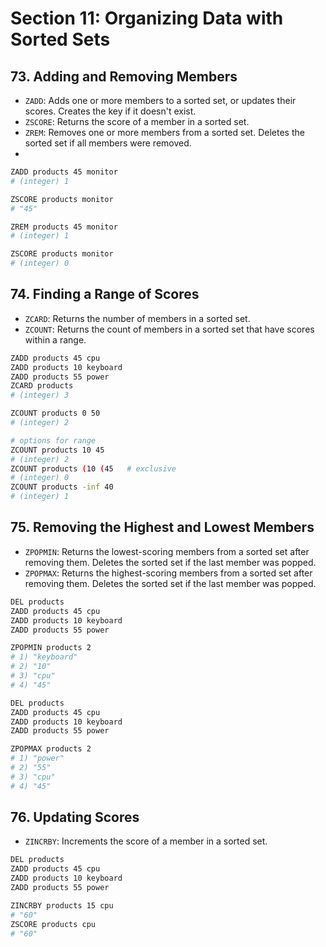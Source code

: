 # Section 11: Organizing Data with Sorted Sets

## 73. Adding and Removing Members

- `ZADD`: Adds one or more members to a sorted set, or updates their scores. Creates the key if it doesn't exist.
- `ZSCORE`: Returns the score of a member in a sorted set.
- `ZREM`: Removes one or more members from a sorted set. Deletes the sorted set if all members were removed.
-

```sh
ZADD products 45 monitor
# (integer) 1

ZSCORE products monitor
# "45"

ZREM products 45 monitor
# (integer) 1

ZSCORE products monitor
# (integer) 0
```

## 74. Finding a Range of Scores

- `ZCARD`: Returns the number of members in a sorted set.
- `ZCOUNT`: Returns the count of members in a sorted set that have scores within a range.

```sh
ZADD products 45 cpu
ZADD products 10 keyboard
ZADD products 55 power
ZCARD products
# (integer) 3

ZCOUNT products 0 50
# (integer) 2

# options for range
ZCOUNT products 10 45
# (integer) 2
ZCOUNT products (10 (45   # exclusive
# (integer) 0
ZCOUNT products -inf 40
# (integer) 1
```

## 75. Removing the Highest and Lowest Members

- `ZPOPMIN`: Returns the lowest-scoring members from a sorted set after removing them. Deletes the sorted set if the last member was popped.
- `ZPOPMAX`: Returns the highest-scoring members from a sorted set after removing them. Deletes the sorted set if the last member was popped.

```sh
DEL products
ZADD products 45 cpu
ZADD products 10 keyboard
ZADD products 55 power

ZPOPMIN products 2
# 1) "keyboard"
# 2) "10"
# 3) "cpu"
# 4) "45"

DEL products
ZADD products 45 cpu
ZADD products 10 keyboard
ZADD products 55 power

ZPOPMAX products 2
# 1) "power"
# 2) "55"
# 3) "cpu"
# 4) "45"
```

## 76. Updating Scores

- `ZINCRBY`: Increments the score of a member in a sorted set.

```sh
DEL products
ZADD products 45 cpu
ZADD products 10 keyboard
ZADD products 55 power

ZINCRBY products 15 cpu
# "60"
ZSCORE products cpu
# "60"
```
